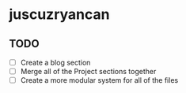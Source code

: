 # juscuzryancan

## TODO

- [ ] Create a blog section
- [ ] Merge all of the Project sections together
- [ ] Create a more modular system for all of the files
